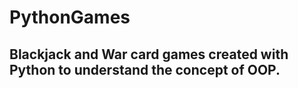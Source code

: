 # PythonGames

## Blackjack and War card games created with Python to understand the concept of OOP.